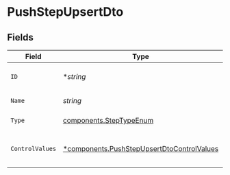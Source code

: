 # PushStepUpsertDto


## Fields

| Field                                                                                                   | Type                                                                                                    | Required                                                                                                | Description                                                                                             |
| ------------------------------------------------------------------------------------------------------- | ------------------------------------------------------------------------------------------------------- | ------------------------------------------------------------------------------------------------------- | ------------------------------------------------------------------------------------------------------- |
| `ID`                                                                                                    | **string*                                                                                               | :heavy_minus_sign:                                                                                      | Unique identifier of the step                                                                           |
| `Name`                                                                                                  | *string*                                                                                                | :heavy_check_mark:                                                                                      | Name of the step                                                                                        |
| `Type`                                                                                                  | [components.StepTypeEnum](../../models/components/steptypeenum.md)                                      | :heavy_check_mark:                                                                                      | Type of the step                                                                                        |
| `ControlValues`                                                                                         | [*components.PushStepUpsertDtoControlValues](../../models/components/pushstepupsertdtocontrolvalues.md) | :heavy_minus_sign:                                                                                      | Control values for the Push step.                                                                       |